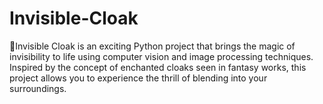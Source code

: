 # Invisible-Cloak
👋Invisible Cloak is an exciting Python project that brings the magic of invisibility to life using computer vision and image processing techniques. Inspired by the concept of enchanted cloaks seen in fantasy works, this project allows you to experience the thrill of blending into your surroundings.
